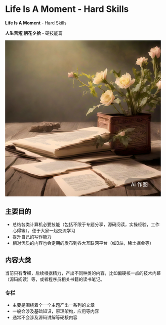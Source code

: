 # Life Is A Moment - Hard Skills

**Life Is A Moment** - Hard Skills

**人生苦短 朝花夕拾** - 硬技能篇

![Alt text](zhaohuaxishi.png)

## 主要目的

- 总结各类计算机必要技能（包括不限于专题分享，源码阅读，实操经验，工作心得等），便于大家一起交流学习
- 提升自己的写作能力
- 相对优质的内容也会定期的发布到各大互联网平台（如B站，稀土掘金等）


## 内容大类
当前只有**专栏**，后续根据精力，产出不同种类的内容，比如偏硬核一点的技术内幕（源码阅读）等，或者程序员相关书籍的读书笔记。

### 专栏
* 主要是围绕着个一个主题产出一系列的文章
* 一般会涉及基础知识，原理架构，应用等内容
* 通常不会涉及源码讲解等硬核内容
